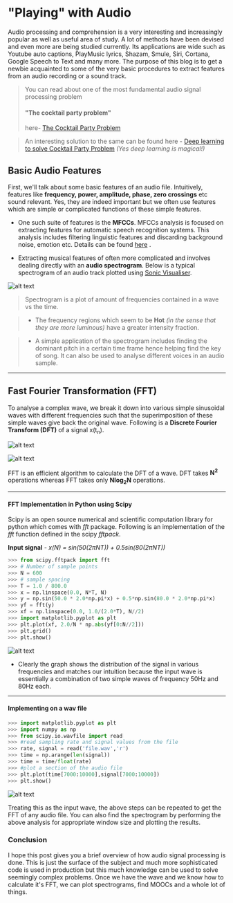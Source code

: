 **"Playing" with Audio**
================


Audio processing and comprehension is a very interesting and increasingly popular as well as useful area of study. A lot of methods have been devised and even more are being studied currently. Its applications are wide such as Youtube auto captions, PlayMusic lyrics, Shazam, Smule, Siri, Cortana, Google Speech to Text and many more. The purpose of this blog is to get a newbie acquainted to some of the very basic procedures to extract features from an audio recording or a sound track.


>You can read about one of the most fundamental audio signal processing problem <h4> "The cocktail party problem" </h4> here-
 [The Cocktail Party Problem](http://www.brainfacts.org/sensing-thinking-behaving/awareness-and-attention/articles/2013/the-cocktail-party-problem/)
 
 
 >An interesting solution to the same can be found here -
 [Deep learning to solve Cocktail Party Problem](https://www.technologyreview.com/s/537101/deep-learning-machine-solves-the-cocktail-party-problem/)  *(Yes deep learning is magical!)*
 
 
 
 

Basic Audio Features
-------------


First, we'll talk about some basic features of an audio file. Intuitively, features like **frequency, power, amplitude, phase, zero crossings** etc sound relevant. Yes, they are indeed important but we often use features which are simple or complicated functions of these simple features.


- One such suite of features is the **MFCCs**. MFCCs analysis is focused on extracting features for automatic speech recognition systems. This analysis includes filtering linguistic features and discarding background noise, emotion etc. Details can be found [here](http://practicalcryptography.com/miscellaneous/machine-learning/guide-mel-frequency-cepstral-coefficients-mfccs/) .


- Extracting musical features of often more complicated and involves dealing directly with an **audio spectrogram**.  Below is a typical spectrogram of an audio track plotted using [Sonic Visualiser](http://www.sonicvisualiser.org/).


![alt text](http://imgur.com/Hk3MI1g.jpg "Spectrogram")



> Spectrogram is a plot of amount of frequencies contained in a wave vs the time.


> - The frequency regions which seem to be **Hot** *(in the sense that they are more luminous)* have a greater intensity fraction.


> - A simple application of the spectrogram includes finding the dominant pitch in a certain time frame hence helping find the key of song. It can also be used to analyse different voices in an audio sample.





----------------------------------------------
Fast Fourier Transformation (FFT)
-----------


To analyse a complex wave, we break it down into various simple sinusoidal waves with different frequencies such that the superimposition of these simple waves give back the original wave. 
Following is a **Discrete Fourier Transform (DFT)** of a signal x(t<sub>n</sub>).


![alt text](http://imgur.com/2zNT7zh.png "DFT Equation")


![alt text](http://imgur.com/ukBWTN8.png "Symbols")


FFT is an efficient algorithm to calculate the DFT of a wave. DFT takes **N<sup>2</sup>** operations whereas FFT takes only **Nlog<sub>2</sub>N** operations.


----------------------
<h4>FFT Implementation in Python using <b>Scipy</b></h4>


Scipy is an open source numerical and scientific computation library for python which comes with *fft* package. Following is an implementation of the *fft* function defined in the scipy *fftpack*. 


**Input signal** - *x(N) = sin(50(2πNT)) + 0.5sin(80(2πNT))*


```python
>>> from scipy.fftpack import fft
>>> # Number of sample points
>>> N = 600
>>> # sample spacing
>>> T = 1.0 / 800.0
>>> x = np.linspace(0.0, N*T, N)
>>> y = np.sin(50.0 * 2.0*np.pi*x) + 0.5*np.sin(80.0 * 2.0*np.pi*x)
>>> yf = fft(y)
>>> xf = np.linspace(0.0, 1.0/(2.0*T), N//2)
>>> import matplotlib.pyplot as plt
>>> plt.plot(xf, 2.0/N * np.abs(yf[0:N//2]))
>>> plt.grid()
>>> plt.show()
```


![alt text](http://i.imgur.com/NPoqeJZ.png "FFT")


- Clearly the graph shows the distribution of the signal in various frequencies and matches our intuition because the input wave is essentially a combination of two simple waves of frequency 50Hz and 80Hz each.


--------------
<h4>Implementing on a wav file</h4>


```python
>>> import matplotlib.pyplot as plt
>>> import numpy as np
>>> from scipy.io.wavfile import read
>>> #read sampling rate and signal values from the file
>>> rate, signal = read('file.wav','r')
>>> time = np.arange(len(signal))
>>> time = time/float(rate)
>>> #plot a section of the audio file
>>> plt.plot(time[7000:10000],signal[7000:10000])
>>> plt.show()

```


![alt text](http://imgur.com/K4liL3B.png "FFT wave file")


<above steps link to FFT using scipy>
Treating this as the input wave, the above steps can be repeated to get the FFT of any audio file. You can also find the spectrogram by performing the above analysis for appropriate window size and plotting the results.  




<h3>Conclusion</h3>


I hope this post gives you a brief overview of how audio signal processing is done. This is just the surface of the subject and much more sophisticated code is used in production but this much knowledge can be used to solve seemingly complex problems. Once we have the wave and we know how to calculate it's FFT, we can plot spectrograms, find MOOCs and a whole lot of things.
